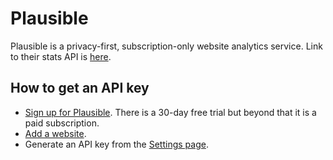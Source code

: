 # Plausible

Plausible is a privacy-first, subscription-only website analytics service. Link to their stats API is [here](https://plausible.io/docs/stats-api).

## How to get an API key

- [Sign up for Plausible](https://plausible.io/register). There is a 30-day free trial but beyond that it is a paid subscription.
- [Add a website](https://plausible.io/docs/plausible-script).
- Generate an API key from the [Settings page](https://plausible.io/settings).

